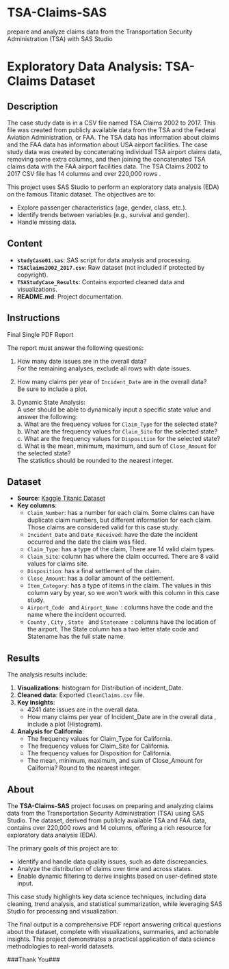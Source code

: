 # TSA-Claims-SAS
prepare and analyze claims data from the Transportation Security Administration (TSA) with SAS Studio

# Exploratory Data Analysis: TSA-Claims Dataset

## Description
The case study data is in a CSV file named TSA Claims 2002 to 2017. This file was created from publicly available data from the TSA and the Federal Aviation Administration, or FAA. The TSA data has information about claims and the FAA data has information about USA airport facilities. The case study data was created by concatenating individual TSA airport claims data, removing some extra columns, and then joining the concatenated TSA claims data with the FAA airport facilities data. The TSA Claims 2002 to 2017 CSV file has 14 columns and over 220,000 rows .

This project uses SAS Studio to perform an exploratory data analysis (EDA) on the famous Titanic dataset. The objectives are to:  
- Explore passenger characteristics (age, gender, class, etc.).  
- Identify trends between variables (e.g., survival and gender).  
- Handle missing data.  

## Content
- **`studyCase01.sas`**: SAS script for data analysis and processing.  
- **`TSAClaims2002_2017.csv`**: Raw dataset (not included if protected by copyright).  
- **`TSAStudyCase_Results`**: Contains exported cleaned data and visualizations.  
- **README.md**: Project documentation.  

## Instructions
 Final Single PDF Report

The report must answer the following questions:

1. How many date issues are in the overall data?  
   For the remaining analyses, exclude all rows with date issues.

2. How many claims per year of `Incident_Date` are in the overall data?  
   Be sure to include a plot.

3. Dynamic State Analysis:  
   A user should be able to dynamically input a specific state value and answer the following:  
   a. What are the frequency values for `Claim_Type` for the selected state?  
   b. What are the frequency values for `Claim_Site` for the selected state?  
   c. What are the frequency values for `Disposition` for the selected state?  
   d. What is the mean, minimum, maximum, and sum of `Close_Amount` for the selected state?  
      The statistics should be rounded to the nearest integer.
     
## Dataset
- **Source**: [Kaggle Titanic Dataset](https://www.kaggle.com/c/titanic/data)  
- **Key columns**:  
  - `Claim_Number`: has a number for each claim. Some claims can have duplicate claim numbers, but different information for each claim. Those claims are considered valid for this case study.
  - `Incident_Date` and `Date_Received`: have the date the incident occurred and the date the claim was filed.  
  - `Claim_Type`:  has a type of the claim, There are 14 valid claim types.  
  - `Claim_Site`:  column has where the claim occurred. There are 8 valid values for claims site.  
  - `Disposition`: has a final settlement of the claim.
  - `Close_Amount`: has a dollar amount of the settlement.
  - `Item_Category`: has a type of items in the claim. The values in this column vary by year, so we won't work with this column in this case study.
  - `Airport_Code ` and `Airport_Name `: columns have the code and the name where the incident occurred.
  - `County` , `City` , `State ` and `Statename `: columns have the location of the airport. The State column has a two letter state code and Statename has the full state name.

## Results
The analysis results include:  
1. **Visualizations**: histogram for Distribution of incident_Date.  
2. **Cleaned data**: Exported `CleanClaims.csv` file.  
3. **Key insights**:  
   - 4241 date issues are in the overall data.  
   - How many claims per year of Incident_Date are in the overall data , include a plot (Histogram).
3. **Analysis for California**:      
    - The frequency values for Claim_Type for California.
    - The frequency values for Claim_Site for California.
    - The frequency values for Disposition for California.
    - The mean, minimum, maximum, and sum of Close_Amount for California? Round to the nearest integer.        

## About  

The **TSA-Claims-SAS** project focuses on preparing and analyzing claims data from the Transportation Security Administration (TSA) using SAS Studio. The dataset, derived from publicly available TSA and FAA data, contains over 220,000 rows and 14 columns, offering a rich resource for exploratory data analysis (EDA).  

The primary goals of this project are to:  
- Identify and handle data quality issues, such as date discrepancies.  
- Analyze the distribution of claims over time and across states.  
- Enable dynamic filtering to derive insights based on user-defined state input.  

This case study highlights key data science techniques, including data cleaning, trend analysis, and statistical summarization, while leveraging SAS Studio for processing and visualization.  

The final output is a comprehensive PDF report answering critical questions about the dataset, complete with visualizations, summaries, and actionable insights. This project demonstrates a practical application of data science methodologies to real-world datasets.  

###Thank You###



